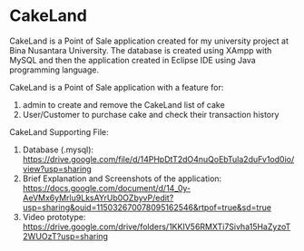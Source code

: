 # CakeLand
CakeLand is a Point of Sale application created for my university project at Bina Nusantara University. The database is created using XAmpp with MySQL and then the application created in Eclipse IDE using Java programming language.

CakeLand is a Point of Sale application with a feature for: 
1. admin to create and remove the CakeLand list of cake
2. User/Customer to purchase cake and check their transaction history

CakeLand Supporting File:
1. Database (.mysql): https://drive.google.com/file/d/14PHpDtT2dO4nuQoEbTula2duFv1od0io/view?usp=sharing
2. Brief Explanation and Screenshots of the application: https://docs.google.com/document/d/14_0y-AeVMx6yMrlu9LksAYrUb0OZbyvP/edit?usp=sharing&ouid=115032670078095162546&rtpof=true&sd=true
3. Video prototype: https://drive.google.com/drive/folders/1KKIV56RMXTi7Sivha15HaZyzoT2WUOzT?usp=sharing
